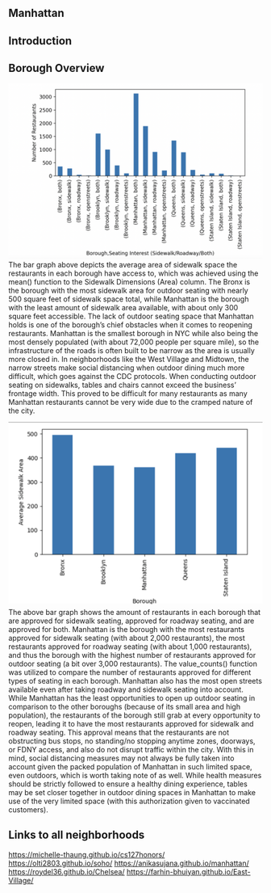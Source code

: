 ## Manhattan

## Introduction

## Borough Overview
![image](/Img2.png) The bar graph above depicts the average area of sidewalk space the restaurants in each borough have access to, which was achieved using the mean() function to the Sidewalk Dimensions (Area) column. The Bronx is the borough with the most sidewalk area for outdoor seating with nearly 500 square feet of sidewalk space total, while Manhattan is the borough with the least amount of sidewalk area available, with about only 300 square feet accessible. The lack of outdoor seating space that Manhattan holds is one of the borough’s chief obstacles when it comes to reopening restaurants. Manhattan is the smallest borough in NYC while also being the most densely populated (with about 72,000 people per square mile), so the infrastructure of the roads is often built to be narrow as the area is usually more closed in. In neighborhoods like the West Village and Midtown, the narrow streets make social distancing when outdoor dining much more difficult, which goes against the CDC protocols. When conducting outdoor seating on sidewalks, tables and chairs cannot exceed the business’ frontage width. This proved to be difficult for many restaurants as many Manhattan restaurants cannot be very wide due to the cramped nature of the city.

![image](/Img1.png) The above bar graph shows the amount of restaurants in each borough that are approved for sidewalk seating, approved for roadway seating, and are approved for both. Manhattan is the borough with the most restaurants approved for sidewalk seating (with about 2,000 restaurants), the most restaurants approved for roadway seating (with about 1,000 restaurants), and thus the borough with the highest number of restaurants approved for outdoor seating (a bit over 3,000 restaurants). The value_counts() function was utilized to compare the number of restaurants approved for different types of seating in each borough. Manhattan also has the most open streets available even after taking roadway and sidewalk seating into account. While Manhattan has the least opportunities to open up outdoor seating in comparison to the other boroughs (because of its small area and high population), the restaurants of the borough still grab at every opportunity to reopen, leading it to have the most restaurants approved for sidewalk and roadway seating. This approval means that the restaurants are not obstructing bus stops, no standing/no stopping anytime zones, doorways, or FDNY access, and also do not disrupt traffic within the city. With this in mind, social distancing measures may not always be fully taken into account given the packed population of Manhattan in such limited space, even outdoors, which is worth taking note of as well. While health measures should be strictly followed to ensure a healthy dining experience, tables may be set closer together in outdoor dining spaces in Manhattan to make use of the very limited space (with this authorization given to vaccinated customers).

## Links to all neighborhoods
https://michelle-thaung.github.io/cs127honors/
https://olti2803.github.io/soho/
https://anikasujana.github.io/manhattan/
https://roydel36.github.io/Chelsea/
https://farhin-bhuiyan.github.io/East-Village/
